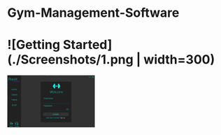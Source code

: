 # Gym-Management-Software   
# ![Getting Started](./Screenshots/1.png | width=300)
<img src="./Screenshots/1.png" width="200">
